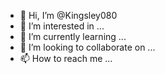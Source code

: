- 👋 Hi, I’m @Kingsley080
- 👀 I’m interested in ...
- 🌱 I’m currently learning ...
- 💞️ I’m looking to collaborate on ...
- 📫 How to reach me ...

<!---
Kingsley080/Kingsley080 is a ✨ special ✨ repository because its `README.md` (this file) appears on your GitHub profile.
You can click the Preview link to take a look at your changes.
--->
